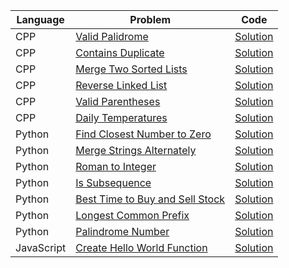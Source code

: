 | Language   | Problem                                                                                           | Code                                                                                                           |
| ---------- | ------------------------------------------------------------------------------------------------- | -------------------------------------------------------------------------------------------------------------- |
| CPP        | [Valid Palidrome](https://leetcode.com/problems/valid-palindrome/)                                | [Solution](https://github.com/ulascan54/coding-challenge/blob/main/letcode/valid-palindrome.cpp)               |
| CPP        | [Contains Duplicate](https://leetcode.com/problems/contains-duplicate/)                           | [Solution](https://github.com/ulascan54/coding-challenge/blob/main/letcode/contains-duplicate.cpp)             |
| CPP        | [Merge Two Sorted Lists](https://leetcode.com/problems/merge-two-sorted-lists/)                   | [Solution](https://github.com/ulascan54/coding-challenge/blob/main/letcode/merge-two-sorted-lists.cpp)         |
| CPP        | [Reverse Linked List](https://leetcode.com/problems/reverse-linked-list/)                         | [Solution](https://github.com/ulascan54/coding-challenge/blob/main/letcode/reverse-linked-list.cpp)            |
| CPP        | [Valid Parentheses](https://leetcode.com/problems/valid-parentheses/)                             | [Solution](https://github.com/ulascan54/coding-challenge/blob/main/letcode/valid-parentheses.cpp)              |
| CPP        | [Daily Temperatures](https://leetcode.com/problems/daily-temperatures/)                           | [Solution](https://github.com/ulascan54/coding-challenge/blob/main/letcode/daily-temperatures.cpp)             |
| Python     | [Find Closest Number to Zero](https://leetcode.com/problems/find-closest-number-to-zero/)         | [Solution](https://github.com/ulascan54/coding-challenge/blob/main/letcode/find-closest-number-to-zero.py)     |
| Python     | [Merge Strings Alternately](https://leetcode.com/problems/merge-strings-alternately/)             | [Solution](https://github.com/ulascan54/coding-challenge/blob/main/letcode/merge-strings-alternately.py)       |
| Python     | [Roman to Integer](https://leetcode.com/problems/roman-to-integer/)                               | [Solution](https://github.com/ulascan54/coding-challenge/blob/main/letcode/roman-to-integer.py)                |
| Python     | [Is Subsequence](https://leetcode.com/problems/is-subsequence/)                                   | [Solution](https://github.com/ulascan54/coding-challenge/blob/main/letcode/is-subsequence.py)                  |
| Python     | [Best Time to Buy and Sell Stock](https://leetcode.com/problems/best-time-to-buy-and-sell-stock/) | [Solution](https://github.com/ulascan54/coding-challenge/blob/main/letcode/best-time-to-buy-and-sell-stock.py) |
| Python     | [Longest Common Prefix](https://leetcode.com/problems/longest-common-prefix/)                     | [Solution](https://github.com/ulascan54/coding-challenge/blob/main/letcode/longest-common-prefix.py)           |
| Python     | [Palindrome Number](https://leetcode.com/problems/palindrome-number/)                             | [Solution](https://github.com/ulascan54/coding-challenge/blob/main/letcode/palindrome-number.py)               |
| JavaScript | [Create Hello World Function](https://leetcode.com/problems/create-hello-world-function/)         | [Solution](https://github.com/ulascan54/coding-challenge/blob/main/letcode/create-hello-world-function.js)     |
